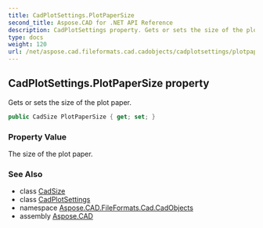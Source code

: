 ```yaml
---
title: CadPlotSettings.PlotPaperSize
second_title: Aspose.CAD for .NET API Reference
description: CadPlotSettings property. Gets or sets the size of the plot paper
type: docs
weight: 120
url: /net/aspose.cad.fileformats.cad.cadobjects/cadplotsettings/plotpapersize/
---
```

## CadPlotSettings.PlotPaperSize property

Gets or sets the size of the plot paper.

```csharp
public CadSize PlotPaperSize { get; set; }
```

### Property Value

The size of the plot paper.

### See Also

* class [CadSize](../../cadsize/)
* class [CadPlotSettings](../)
* namespace [Aspose.CAD.FileFormats.Cad.CadObjects](../../cadplotsettings/)
* assembly [Aspose.CAD](../../../)


